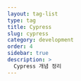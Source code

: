 ```yaml
---
layout: tag-list
type: tag
title: Cypress
slug: cypress
category: development
order: 4
sidebar: true
description: >
  Cypress 개념 정리
---
```


